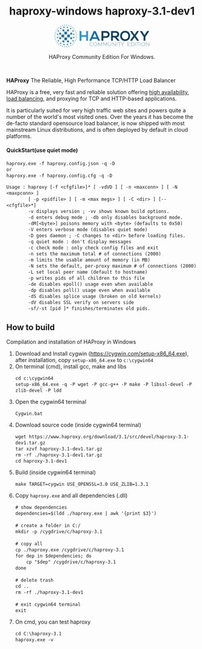 <div align="center">
    <h1>haproxy-windows haproxy-3.1-dev1</h1>
    <img src="./HAProxyCE.png" width="250" />
    <p align="center">
        HAProxy Community Edition For Windows. 
    </p>    
</div>

<br>

**HAProxy** The Reliable, High Performance TCP/HTTP Load Balancer

HAProxy is a free, very fast and reliable solution offering [high availability](http://en.wikipedia.org/wiki/High_availability),
 [load balancing](http://en.wikipedia.org/wiki/Load_balancer), and proxying for TCP and HTTP-based applications. 
 
 It is particularly suited for very high traffic web sites and powers quite a number of the world's most visited ones. 
 Over the years it has become the de-facto standard opensource load balancer, is now shipped with most mainstream 
 Linux distributions, and is often deployed by default in cloud platforms.

#### QuickStart(use quiet mode)

    haproxy.exe -f haproxy.config.json -q -D
    or
    haproxy.exe -f haproxy.config.cfg -q -D

```
Usage : haproxy [-f <cfgfile>]* [ -vdVD ] [ -n <maxconn> ] [ -N <maxpconn> ]
        [ -p <pidfile> ] [ -m <max megs> ] [ -C <dir> ] [-- <cfgfile>*]
        -v displays version ; -vv shows known build options.
        -d enters debug mode ; -db only disables background mode.
        -dM[<byte>] poisons memory with <byte> (defaults to 0x50)
        -V enters verbose mode (disables quiet mode)
        -D goes daemon ; -C changes to <dir> before loading files.
        -q quiet mode : don't display messages
        -c check mode : only check config files and exit
        -n sets the maximum total # of connections (2000)
        -m limits the usable amount of memory (in MB)
        -N sets the default, per-proxy maximum # of connections (2000)
        -L set local peer name (default to hostname)
        -p writes pids of all children to this file
        -de disables epoll() usage even when available
        -dp disables poll() usage even when available
        -dS disables splice usage (broken on old kernels)
        -dV disables SSL verify on servers side
        -sf/-st [pid ]* finishes/terminates old pids.
```


## How to build

Compilation and installation of HAProxy in Windows

1. Download and Install cygwin (<https://cygwin.com/setup-x86_64.exe>), after installation, copy `setup-x86_64.exe` to `c:\cygwin64`
2. On terminal (cmd), install gcc, make and libs
    ```
    cd c:\cygwin64
    setup-x86_64.exe -q -P wget -P gcc-g++ -P make -P libssl-devel -P zlib-devel -P ldd
    ```
3. Open the cygwin64 terminal
    ```
    Cygwin.bat
    ```
4. Download source code (inside cygwin64 terminal)
    ```
    wget https://www.haproxy.org/download/3.1/src/devel/haproxy-3.1-dev1.tar.gz
    tar xzvf haproxy-3.1-dev1.tar.gz
    rm -rf ./haproxy-3.1-dev1.tar.gz 
    cd haproxy-3.1-dev1
    ```
5. Build (inside cygwin64 terminal)
    ```
    make TARGET=cygwin USE_OPENSSL=3.0 USE_ZLIB=1.3.1
    ```
6. Copy `haproxy.exe` and all dependencies (.dll)
    ```
    # show dependencies
    dependencies=$(ldd ./haproxy.exe | awk '{print $3}')
   
    # create a folder in C:/
    mkdir -p /cygdrive/c/haproxy-3.1
   
    # copy all
    cp ./haproxy.exe /cygdrive/c/haproxy-3.1
    for dep in $dependencies; do
        cp "$dep" /cygdrive/c/haproxy-3.1
    done
   
    # delete trash
    cd ..
    rm -rf ./haproxy-3.1-dev1
   
    # exit cygwin64 terminal
    exit
    ```
7. On cmd, you can test haproxy
    ```
    cd C:\haproxy-3.1
    haproxy.exe -v
    ```
